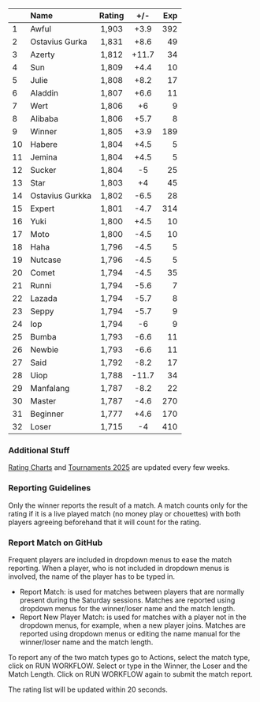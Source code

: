 | |Name|Rating|+/-|Exp|
|-|:---|:----:|:-:|--:|
|1|Awful|1,903|+3.9|392|
|2|Ostavius Gurka|1,831|+8.6|49|
|3|Azerty|1,812|+11.7|34|
|4|Sun|1,809|+4.4|10|
|5|Julie|1,808|+8.2|17|
|6|Aladdin|1,807|+6.6|11|
|7|Wert|1,806|+6|9|
|8|Alibaba|1,806|+5.7|8|
|9|Winner|1,805|+3.9|189|
|10|Habere|1,804|+4.5|5|
|11|Jemina|1,804|+4.5|5|
|12|Sucker|1,804|-5|25|
|13|Star|1,803|+4|45|
|14|Ostavius Gurkka|1,802|-6.5|28|
|15|Expert|1,801|-4.7|314|
|16|Yuki|1,800|+4.5|10|
|17|Moto|1,800|-4.5|10|
|18|Haha|1,796|-4.5|5|
|19|Nutcase|1,796|-4.5|5|
|20|Comet|1,794|-4.5|35|
|21|Runni|1,794|-5.6|7|
|22|Lazada|1,794|-5.7|8|
|23|Seppy|1,794|-5.7|9|
|24|Iop|1,794|-6|9|
|25|Bumba|1,793|-6.6|11|
|26|Newbie|1,793|-6.6|11|
|27|Said|1,792|-8.2|17|
|28|Uiop|1,788|-11.7|34|
|29|Manfalang|1,787|-8.2|22|
|30|Master|1,787|-4.6|270|
|31|Beginner|1,777|+4.6|170|
|32|Loser|1,715|-4|410|


### Additional Stuff

[Rating Charts](https://github.com/modiholodri/bkk-bg-rating-list/discussions/2) and 
[Tournaments 2025](https://github.com/modiholodri/bkk-bg-rating-list/discussions/5) are updated every few weeks.

### Reporting Guidelines

Only the winner reports the result of a match.
A match counts only for the rating if it is a live played match (no money play or chouettes)
with both players agreeing beforehand that it will count for the rating.


### Report Match on GitHub

Frequent players are included in dropdown menus to ease the match reporting.
When a player, who is not included in dropdown menus is involved, the name of the player has to be typed in.

- Report Match:  is used for matches between players that are normally present during the Saturday sessions.
  Matches are reported using dropdown menus for the winner/loser name and the match length.
- Report New Player Match:  is used for matches with a player not in the dropdown menus, for example, when a new player joins.
  Matches are reported using dropdown menus or editing the name manual for the winner/loser name and the match length.

To report any of the two match types go to Actions, select the match type, click on RUN WORKFLOW.
Select or type in the Winner, the Loser and the Match Length.
Click on RUN WORKFLOW again to submit the match report.

The rating list will be updated within 20 seconds.
